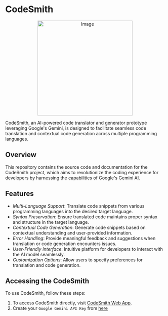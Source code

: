 # CodeSmith

<p align="center">
  <img src='https://github.com/Sgvkamalakar/CodeSmith/assets/103712713/c29fef71-fe12-4849-9862-3e8c441d9218' alt="Image" width="300" height="300">
</p>

CodeSmith, an AI-powered code translator and generator prototype leveraging Google's Gemini, is designed to facilitate seamless code translation and contextual code generation across multiple programming languages.

## Overview
This repository contains the source code and documentation for the CodeSmith project, which aims to revolutionize the coding experience for developers by harnessing the capabilities of Google's Gemini AI.

## Features

- *Multi-Language Support*: Translate code snippets from various programming languages into the desired target language.
- *Syntax Preservation*: Ensure translated code maintains proper syntax and structure in the target language.
- *Contextual Code Generation*: Generate code snippets based on contextual understanding and user-provided information.
- *Error Handling*: Provide meaningful feedback and suggestions when translation or code generation encounters issues.
- *User-Friendly Interface*: Intuitive platform for developers to interact with the AI model seamlessly.
- *Customization Options*: Allow users to specify preferences for translation and code generation.

## Accessing the CodeSmith

To use CodeSmith, follow these steps:

1. To access CodeSmith directly, visit [CodeSmith Web App](https://your-web-app-url.com).
2. Create your `Google Gemini API Key` from [here](https://makersuite.google.com/app/apikey)

